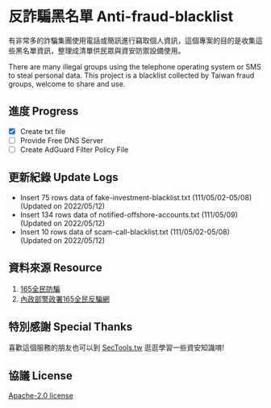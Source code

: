 # 反詐騙黑名單 Anti-fraud-blacklist 

有非常多的詐騙集團使用電話或簡訊進行竊取個人資訊，這個專案的目的是收集這些黑名單資訊，整理成清單供民眾與資安防禦設備使用。

There are many illegal groups using the telephone operating system or SMS to steal personal data. This project is a blacklist collected by Taiwan fraud groups, welcome to share and use.

## 進度 Progress
- [x] Create txt file
- [ ] Provide Free DNS Server 
- [ ] Create AdGuard Filter Policy File

## 更新紀錄 Update Logs
* Insert 75 rows data of fake-investment-blacklist.txt (111/05/02-05/08) (Updated on 2022/05/12)
* Insert 134 rows data of notified-offshore-accounts.txt (111/05/09) (Updated on 2022/05/12)
* Insert 10 rows data of scam-call-blacklist.txt (111/05/02-05/08) (Updated on 2022/05/12)

## 資料來源 Resource
1. [165全民防騙](https://www.facebook.com/165bear)
2. [內政部警政署165全民反騙網](https://165.npa.gov.tw)

## 特別感謝 Special Thanks

喜歡這個服務的朋友也可以到 [SecTools.tw](https://sectools.tw) 逛逛學習一些資安知識唷!

## 協議 License

[Apache-2.0 license](/LICENSE)
